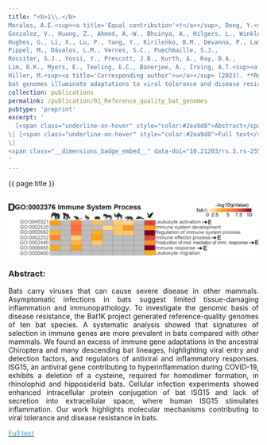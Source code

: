 ```yaml
---
title: "<b>1\\.</b> 
Morales, A.E.<sup><a title='Equal contribution'>†</a></sup>, Dong, Y.<sup><a title='Equal contribution'>†</a></sup>, Brown, T., Baid, K., <u>Kontopoulos, D.-G.</u>, 
Gonzalez, V., Huang, Z., Ahmed, A.-W., Bhuinya, A., Hilgers, L., Winkler, S., 
Hughes, G., Li, X., Lu, P., Yang, Y., Kirilenko, B.M., Devanna, P., Lama, T.M., Nissan, Y., 
Pippel, M., Dávalos, L.M., Vernes, S.C., Puechmaille, S.J., 
Rossiter, S.J., Yossi, Y., Prescott, J.B., Kurth, A., Ray, D.A., 
Lim, B.K., Myers, E., Teeling, E.C., Banerjee, A., Irving, A.T.<sup><a title='Corresponding author'>✉</a></sup>, and 
Hiller, M.<sup><a title='Corresponding author'>✉</a></sup> (2023). **Reference-quality 
bat genomes illuminate adaptations to viral tolerance and disease resistance.** Research Square. <img src='../images/in_press.png'>"
collection: publications
permalink: /publication/01_Reference_quality_bat_genomes
pubtype: 'preprint'
excerpt: '
  [<span class="underline-on-hover" style="color:#2ea9d8">Abstract</span>](../publication/01_Reference_quality_bat_genomes)
\| [<span class="underline-on-hover" style="color:#2ea9d8">Full text</span>](https://doi.org/10.21203/rs.3.rs-2557682/v1)
\|
<span class="__dimensions_badge_embed__" data-doi="10.21203/rs.3.rs-2557682/v1" data-hide-zero-citations="true" data-legend="never" data-style="large_rectangle" style="display: inline;"></span>
'
---
```


{{ page.title }}<br>
<br><center><img src="../images/publications/reference_quality_bat_genomes.png"></center>

### Abstract:

<p style='text-align: justify;'>
Bats carry viruses that can cause severe disease in other mammals. 
Asymptomatic infections in bats suggest limited tissue-damaging 
inflammation and immunopathology. To investigate the genomic basis of 
disease resistance, the Bat1K project generated reference-quality 
genomes of ten bat species. A systematic analysis showed that 
signatures of selection in immune genes are more prevalent in bats 
compared with other mammals. We found an excess of immune gene 
adaptations in the ancestral Chiroptera and many descending bat 
lineages, highlighting viral entry and detection factors, and 
regulators of antiviral and inflammatory responses. ISG15, an 
antiviral gene contributing to hyperinflammation during COVID-19, 
exhibits a deletion of a cysteine, required for homodimer formation, 
in rhinolophid and hipposiderid bats. Cellular infection experiments 
showed enhanced intracellular protein conjugation of bat ISG15 and 
lack of secretion into extracellular space, where human ISG15 
stimulates inflammation. Our work highlights molecular mechanisms 
contributing to viral tolerance and disease resistance in bats.
</p>

[<span class="underline-on-hover" style="color:#2ea9d8">Full text</span>](https://doi.org/10.21203/rs.3.rs-2557682/v1)
